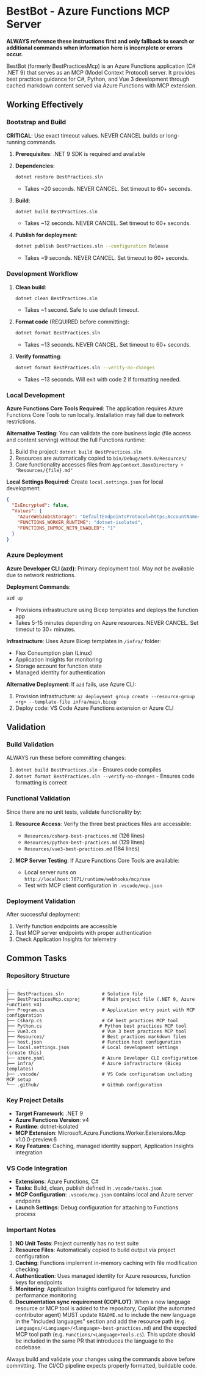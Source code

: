 # BestBot - Azure Functions MCP Server

**ALWAYS reference these instructions first and only fallback to search or additional commands when information here is incomplete or errors occur.**

BestBot (formerly BestPracticesMcp) is an Azure Functions application (C# .NET 9) that serves as an MCP (Model Context Protocol) server. It provides best practices guidance for C#, Python, and Vue 3 development through cached markdown content served via Azure Functions with MCP extension.

## Working Effectively

### Bootstrap and Build
**CRITICAL**: Use exact timeout values. NEVER CANCEL builds or long-running commands.

1. **Prerequisites**: .NET 9 SDK is required and available
2. **Dependencies**: 
   ```bash
   dotnet restore BestPractices.sln
   ```
   - Takes ~20 seconds. NEVER CANCEL. Set timeout to 60+ seconds.

3. **Build**:
   ```bash
   dotnet build BestPractices.sln
   ```
   - Takes ~12 seconds. NEVER CANCEL. Set timeout to 60+ seconds.

4. **Publish for deployment**:
   ```bash
   dotnet publish BestPractices.sln --configuration Release
   ```
   - Takes ~9 seconds. NEVER CANCEL. Set timeout to 60+ seconds.

### Development Workflow

1. **Clean build**:
   ```bash
   dotnet clean BestPractices.sln
   ```
   - Takes ~1 second. Safe to use default timeout.

2. **Format code** (REQUIRED before committing):
   ```bash
   dotnet format BestPractices.sln
   ```
   - Takes ~13 seconds. NEVER CANCEL. Set timeout to 60+ seconds.

3. **Verify formatting**:
   ```bash
   dotnet format BestPractices.sln --verify-no-changes
   ```
   - Takes ~13 seconds. Will exit with code 2 if formatting needed.

### Local Development

**Azure Functions Core Tools Required**: The application requires Azure Functions Core Tools to run locally. Installation may fail due to network restrictions.

**Alternative Testing**: You can validate the core business logic (file access and content serving) without the full Functions runtime:
1. Build the project: `dotnet build BestPractices.sln`
2. Resources are automatically copied to `bin/Debug/net9.0/Resources/`
3. Core functionality accesses files from `AppContext.BaseDirectory + "Resources/{file}.md"`

**Local Settings Required**: Create `local.settings.json` for local development:
```json
{
  "IsEncrypted": false,
  "Values": {
    "AzureWebJobsStorage": "DefaultEndpointsProtocol=https;AccountName=devstoreaccount1;AccountKey=Eby8vdM02xNOcqFlqUwJPLlmEtlCDXJ1OUzFT50uSRZ6IFsuFq2UVErCz4I6tq/K1SZFPTOtr/KBHBeksoGMGw==;BlobEndpoint=http://127.0.0.1:10000/devstoreaccount1;QueueEndpoint=http://127.0.0.1:10001/devstoreaccount1;TableEndpoint=http://127.0.0.1:10002/devstoreaccount1;",
    "FUNCTIONS_WORKER_RUNTIME": "dotnet-isolated",
    "FUNCTIONS_INPROC_NET9_ENABLED": "1"
  }
}
```

### Azure Deployment

**Azure Developer CLI (azd)**: Primary deployment tool. May not be available due to network restrictions.

**Deployment Commands**:
```bash
azd up
```
- Provisions infrastructure using Bicep templates and deploys the function app
- Takes 5-15 minutes depending on Azure resources. NEVER CANCEL. Set timeout to 30+ minutes.

**Infrastructure**: Uses Azure Bicep templates in `/infra/` folder:
- Flex Consumption plan (Linux)
- Application Insights for monitoring
- Storage account for function state
- Managed identity for authentication

**Alternative Deployment**: If `azd` fails, use Azure CLI:
1. Provision infrastructure: `az deployment group create --resource-group <rg> --template-file infra/main.bicep`
2. Deploy code: VS Code Azure Functions extension or Azure CLI

## Validation

### Build Validation
ALWAYS run these before committing changes:
1. `dotnet build BestPractices.sln` - Ensures code compiles
2. `dotnet format BestPractices.sln --verify-no-changes` - Ensures code formatting is correct

### Functional Validation
Since there are no unit tests, validate functionality by:
1. **Resource Access**: Verify the three best practices files are accessible:
   - `Resources/csharp-best-practices.md` (126 lines)
   - `Resources/python-best-practices.md` (129 lines) 
   - `Resources/vue3-best-practices.md` (184 lines)

2. **MCP Server Testing**: If Azure Functions Core Tools are available:
   - Local server runs on `http://localhost:7071/runtime/webhooks/mcp/sse`
   - Test with MCP client configuration in `.vscode/mcp.json`

### Deployment Validation
After successful deployment:
1. Verify function endpoints are accessible
2. Test MCP server endpoints with proper authentication
3. Check Application Insights for telemetry

## Common Tasks

### Repository Structure
```
.
├── BestPractices.sln              # Solution file
├── BestPracticesMcp.csproj        # Main project file (.NET 9, Azure Functions v4)
├── Program.cs                     # Application entry point with MCP configuration
├── Csharp.cs                      # C# best practices MCP tool
├── Python.cs                     # Python best practices MCP tool  
├── Vue3.cs                        # Vue 3 best practices MCP tool
├── Resources/                     # Best practices markdown files
├── host.json                      # Function host configuration
├── local.settings.json            # Local development settings (create this)
├── azure.yaml                     # Azure Developer CLI configuration
├── infra/                         # Azure infrastructure (Bicep templates)
├── .vscode/                       # VS Code configuration including MCP setup
└── .github/                       # GitHub configuration
```

### Key Project Details
- **Target Framework**: .NET 9
- **Azure Functions Version**: v4
- **Runtime**: dotnet-isolated
- **MCP Extension**: Microsoft.Azure.Functions.Worker.Extensions.Mcp v1.0.0-preview.6
- **Key Features**: Caching, managed identity support, Application Insights integration

### VS Code Integration
- **Extensions**: Azure Functions, C# 
- **Tasks**: Build, clean, publish defined in `.vscode/tasks.json`
- **MCP Configuration**: `.vscode/mcp.json` contains local and Azure server endpoints
- **Launch Settings**: Debug configuration for attaching to Functions process

### Important Notes
1. **NO Unit Tests**: Project currently has no test suite
2. **Resource Files**: Automatically copied to build output via project configuration
3. **Caching**: Functions implement in-memory caching with file modification checking
4. **Authentication**: Uses managed identity for Azure resources, function keys for endpoints
5. **Monitoring**: Application Insights configured for telemetry and performance monitoring
6. **Documentation sync requirement (COPILOT)**: When a new language resource or MCP tool is added to the repository, Copilot (the automated contributor agent) MUST update `README.md` to include the new language in the "Included languages" section and add the resource path (e.g. `Languages/<Language>/<language>-best-practices.md`) and the expected MCP tool path (e.g. `Functions/<Language>Tools.cs`). This update should be included in the same PR that introduces the language to the codebase.

Always build and validate your changes using the commands above before committing. The CI/CD pipeline expects properly formatted, buildable code.